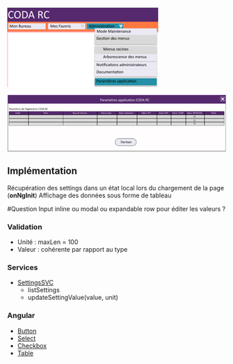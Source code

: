 ![Pasted image 20230125095726](../medias/Pasted%20image%2020230125095726.png)

![Pasted image 20230125095735](../medias/Pasted%20image%2020230125095735.png)

## Implémentation

Récupération des settings dans un état local lors du chargement de la page (**onNgInit**)
Affichage des données sous forme de tableau

#Question 
Input inline ou modal ou expandable row pour éditer les valeurs ?

### Validation
- Unité : maxLen = 100
- Valeur : cohérente par rapport au type

### Services
- [SettingsSVC](../Services/SettingsSVC.md)
	- listSettings
	- updateSettingValue(value, unit)

### Angular
- [Button](https://material.angular.io/components/button)
- [Select](https://material.angular.io/components/select)
- [Checkbox](https://material.angular.io/components/checkbox)
- [Table](https://material.angular.io/components/table/overview)